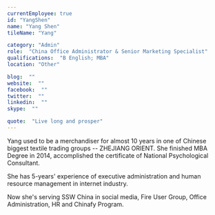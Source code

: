 ```yaml
---
currentEmployee: true
id: "YangShen"
name: "Yang Shen"
tileName: "Yang"

category: "Admin"
role:  "China Office Administrator & Senior Marketing Specialist"
qualifications:  "B English; MBA"
location: "Other"

blog:  ""
website:  ""
facebook:  ""
twitter:  ""
linkedin:  ""
skype:  ""

quote:  "Live long and prosper"
---
```


Yang used to be a merchandiser for almost 10 years in one of Chinese biggest textile trading groups -- ZHEJIANG ORIENT. She finished MBA Degree in 2014, accomplished the certificate of National Psychological Consultant.

She has 5-years' experience of executive administration and human resource management in internet industry.

Now she's serving SSW China in social media, Fire User Group, Office Administration, HR and Chinafy Program.   
